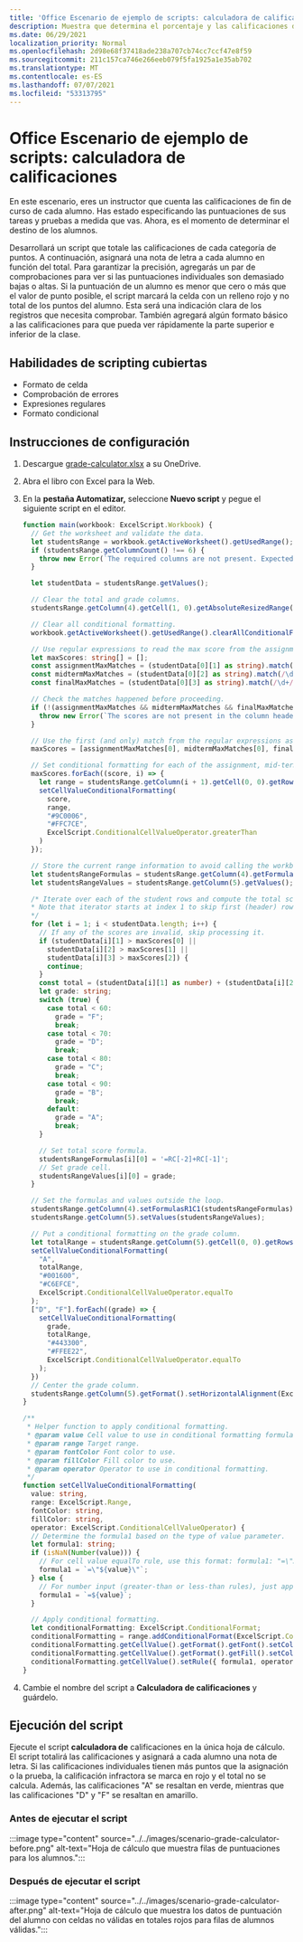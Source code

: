 ```yaml
---
title: 'Office Escenario de ejemplo de scripts: calculadora de calificaciones'
description: Muestra que determina el porcentaje y las calificaciones de letras de una clase de alumnos.
ms.date: 06/29/2021
localization_priority: Normal
ms.openlocfilehash: 2d98e68f37418ade238a707cb74cc7ccf47e8f59
ms.sourcegitcommit: 211c157ca746e266eeb079f5fa1925a1e35ab702
ms.translationtype: MT
ms.contentlocale: es-ES
ms.lasthandoff: 07/07/2021
ms.locfileid: "53313795"
---
```

# <a name="office-scripts-sample-scenario-grade-calculator"></a>Office Escenario de ejemplo de scripts: calculadora de calificaciones

En este escenario, eres un instructor que cuenta las calificaciones de fin de curso de cada alumno. Has estado especificando las puntuaciones de sus tareas y pruebas a medida que vas. Ahora, es el momento de determinar el destino de los alumnos.

Desarrollará un script que totale las calificaciones de cada categoría de puntos. A continuación, asignará una nota de letra a cada alumno en función del total. Para garantizar la precisión, agregarás un par de comprobaciones para ver si las puntuaciones individuales son demasiado bajas o altas. Si la puntuación de un alumno es menor que cero o más que el valor de punto posible, el script marcará la celda con un relleno rojo y no total de los puntos del alumno. Esta será una indicación clara de los registros que necesita comprobar. También agregará algún formato básico a las calificaciones para que pueda ver rápidamente la parte superior e inferior de la clase.

## <a name="scripting-skills-covered"></a>Habilidades de scripting cubiertas

- Formato de celda
- Comprobación de errores
- Expresiones regulares
- Formato condicional

## <a name="setup-instructions"></a>Instrucciones de configuración

1. Descargue <a href="grade-calculator.xlsx">grade-calculator.xlsx</a> a su OneDrive.

1. Abra el libro con Excel para la Web.

1. En la **pestaña Automatizar,** seleccione **Nuevo script** y pegue el siguiente script en el editor.

    ```TypeScript
    function main(workbook: ExcelScript.Workbook) {
      // Get the worksheet and validate the data.
      let studentsRange = workbook.getActiveWorksheet().getUsedRange();
      if (studentsRange.getColumnCount() !== 6) {
        throw new Error(`The required columns are not present. Expected column headers: "Student ID | Assignment score | Mid-term | Final | Total | Grade"`);
      }

      let studentData = studentsRange.getValues();

      // Clear the total and grade columns.
      studentsRange.getColumn(4).getCell(1, 0).getAbsoluteResizedRange(studentData.length - 1, 2).clear();

      // Clear all conditional formatting.
      workbook.getActiveWorksheet().getUsedRange().clearAllConditionalFormats();

      // Use regular expressions to read the max score from the assignment, mid-term, and final scores columns.
      let maxScores: string[] = [];
      const assignmentMaxMatches = (studentData[0][1] as string).match(/\d+/);
      const midtermMaxMatches = (studentData[0][2] as string).match(/\d+/);
      const finalMaxMatches = (studentData[0][3] as string).match(/\d+/);

      // Check the matches happened before proceeding.
      if (!(assignmentMaxMatches && midtermMaxMatches && finalMaxMatches)) {
        throw new Error(`The scores are not present in the column headers. Expected format: "Assignments (n)|Mid-term (n)|Final (n)"`);
      }

      // Use the first (and only) match from the regular expressions as the max scores.
      maxScores = [assignmentMaxMatches[0], midtermMaxMatches[0], finalMaxMatches[0]];

      // Set conditional formatting for each of the assignment, mid-term, and final scores columns.
      maxScores.forEach((score, i) => {
        let range = studentsRange.getColumn(i + 1).getCell(0, 0).getRowsBelow(studentData.length - 1);
        setCellValueConditionalFormatting(
          score,
          range,
          "#9C0006",
          "#FFC7CE",
          ExcelScript.ConditionalCellValueOperator.greaterThan
        )
      });

      // Store the current range information to avoid calling the workbook in the loop.
      let studentsRangeFormulas = studentsRange.getColumn(4).getFormulasR1C1();
      let studentsRangeValues = studentsRange.getColumn(5).getValues();

      /* Iterate over each of the student rows and compute the total score and letter grade.
      * Note that iterator starts at index 1 to skip first (header) row.
      */
      for (let i = 1; i < studentData.length; i++) {
        // If any of the scores are invalid, skip processing it.
        if (studentData[i][1] > maxScores[0] ||
          studentData[i][2] > maxScores[1] ||
          studentData[i][3] > maxScores[2]) {
          continue;
        }
        const total = (studentData[i][1] as number) + (studentData[i][2] as number) + (studentData[i][3] as number);
        let grade: string;
        switch (true) {
          case total < 60:
            grade = "F";
            break;
          case total < 70:
            grade = "D";
            break;
          case total < 80:
            grade = "C";
            break;
          case total < 90:
            grade = "B";
            break;
          default:
            grade = "A";
            break;
        }
    
        // Set total score formula.
        studentsRangeFormulas[i][0] = '=RC[-2]+RC[-1]';
        // Set grade cell.
        studentsRangeValues[i][0] = grade;
      }

      // Set the formulas and values outside the loop.
      studentsRange.getColumn(4).setFormulasR1C1(studentsRangeFormulas);
      studentsRange.getColumn(5).setValues(studentsRangeValues);

      // Put a conditional formatting on the grade column.
      let totalRange = studentsRange.getColumn(5).getCell(0, 0).getRowsBelow(studentData.length - 1);
      setCellValueConditionalFormatting(
        "A",
        totalRange,
        "#001600",
        "#C6EFCE",
        ExcelScript.ConditionalCellValueOperator.equalTo
      );
      ["D", "F"].forEach((grade) => {
        setCellValueConditionalFormatting(
          grade,
          totalRange,
          "#443300",
          "#FFEE22",
          ExcelScript.ConditionalCellValueOperator.equalTo
        );
      })
      // Center the grade column.
      studentsRange.getColumn(5).getFormat().setHorizontalAlignment(ExcelScript.HorizontalAlignment.center);
    }

    /**
     * Helper function to apply conditional formatting.
     * @param value Cell value to use in conditional formatting formula1.
     * @param range Target range.
     * @param fontColor Font color to use.
     * @param fillColor Fill color to use.
     * @param operator Operator to use in conditional formatting.
     */
    function setCellValueConditionalFormatting(
      value: string,
      range: ExcelScript.Range,
      fontColor: string,
      fillColor: string,
      operator: ExcelScript.ConditionalCellValueOperator) {
      // Determine the formula1 based on the type of value parameter.
      let formula1: string;
      if (isNaN(Number(value))) {
        // For cell value equalTo rule, use this format: formula1: "=\"A\"",
        formula1 = `=\"${value}\"`;
      } else {
        // For number input (greater-than or less-than rules), just append '='.
        formula1 = `=${value}`;
      }

      // Apply conditional formatting.
      let conditionalFormatting: ExcelScript.ConditionalFormat;
      conditionalFormatting = range.addConditionalFormat(ExcelScript.ConditionalFormatType.cellValue);
      conditionalFormatting.getCellValue().getFormat().getFont().setColor(fontColor);
      conditionalFormatting.getCellValue().getFormat().getFill().setColor(fillColor);
      conditionalFormatting.getCellValue().setRule({ formula1, operator });
    }
    ```

1. Cambie el nombre del script a **Calculadora de calificaciones** y guárdelo.

## <a name="running-the-script"></a>Ejecución del script

Ejecute el script **calculadora de** calificaciones en la única hoja de cálculo. El script totalirá las calificaciones y asignará a cada alumno una nota de letra. Si las calificaciones individuales tienen más puntos que la asignación o la prueba, la calificación infractora se marca en rojo y el total no se calcula. Además, las calificaciones "A" se resaltan en verde, mientras que las calificaciones "D" y "F" se resaltan en amarillo.

### <a name="before-running-the-script"></a>Antes de ejecutar el script

:::image type="content" source="../../images/scenario-grade-calculator-before.png" alt-text="Hoja de cálculo que muestra filas de puntuaciones para los alumnos.":::

### <a name="after-running-the-script"></a>Después de ejecutar el script

:::image type="content" source="../../images/scenario-grade-calculator-after.png" alt-text="Hoja de cálculo que muestra los datos de puntuación del alumno con celdas no válidas en totales rojos para filas de alumnos válidas.":::
